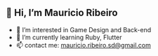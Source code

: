 ## 👋 Hi, I’m Mauricio Ribeiro


- 👀 I’m interested in Game Design and Back-end
- 🌱 I’m currently learning Ruby, Flutter 
- 📫 contact me: mauricio.ribeiro.sd@gmail.com

## 
<!---
Kaine-Koyomi/Kaine-Koyomi is a ✨ special ✨ repository because its `README.md` (this file) appears on your GitHub profile.
You can click the Preview link to take a look at your changes.
--->
